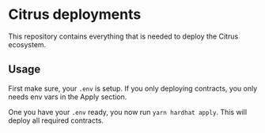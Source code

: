 # Citrus deployments

This repository contains everything that is needed to deploy the Citrus ecosystem.

## Usage

First make sure, your `.env` is setup. If you only deploying contracts, you only needs env vars in the Apply section.

One you have your `.env` ready, you now run `yarn hardhat apply`. This will deploy all required contracts.
